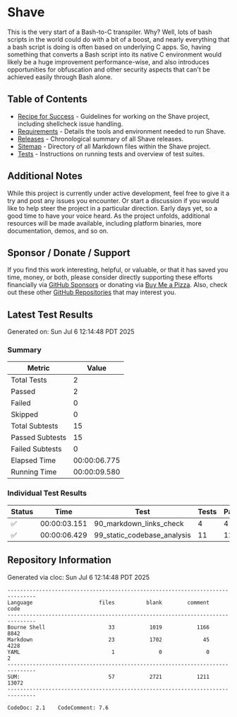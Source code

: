 # Shave

This is the very start of a Bash-to-C transpiler. Why? Well, lots of bash scripts in the world could do with a bit of a boost, and nearly everything that a bash script is doing is often based on underlying C apps. So, having something that converts a Bash script into its native C environment would likely be a huge improvement performance-wise, and also introduces opportunities for obfuscation and other security aspects that can't be achieved easily through Bash alone.

## Table of Contents

- [Recipe for Success](./RECIPE.md) - Guidelines for working on the Shave project, including shellcheck issue handling.
- [Requirements](./docs/REQUIREMENTS.md) - Details the tools and environment needed to run Shave.
- [Releases](./releases/RELEASES.md) - Chronological summary of all Shave releases.
- [Sitemap](./SITEMAP.md) - Directory of all Markdown files within the Shave project.
- [Tests](./tests/README.md) - Instructions on running tests and overview of test suites.

## Additional Notes

While this project is currently under active development, feel free to give it a try and post any issues you encounter. Or start a discussion if you would like to help steer the project in a particular direction. Early days yet, so a good time to have your voice heard. As the project unfolds, additional resources will be made available, including platform binaries, more documentation, demos, and so on.

## Sponsor / Donate / Support

If you find this work interesting, helpful, or valuable, or that it has saved you time, money, or both, please consider directly supporting these efforts financially via [GitHub Sponsors](https://github.com/sponsors/500Foods) or donating via [Buy Me a Pizza](https://www.buymeacoffee.com/andrewsimard500). Also, check out these other [GitHub Repositories](https://github.com/500Foods?tab=repositories&q=&sort=stargazers) that may interest you.

## Latest Test Results

Generated on: Sun Jul  6 12:14:48 PDT 2025

### Summary

| Metric | Value |
| ------ | ----- |
| Total Tests | 2 |
| Passed | 2 |
| Failed | 0 |
| Skipped | 0 |
| Total Subtests | 15 |
| Passed Subtests | 15 |
| Failed Subtests | 0 |
| Elapsed Time | 00:00:06.775 |
| Running Time | 00:00:09.580 |

### Individual Test Results

| Status | Time | Test | Tests | Pass | Fail |
| ------ | ---- | ---- | ----- | ---- | ---- |
| ✅ | 00:00:03.151 | 90_markdown_links_check | 4 | 4 | 0 |
| ✅ | 00:00:06.429 | 99_static_codebase_analysis | 11 | 11 | 0 |

## Repository Information

Generated via cloc: Sun Jul  6 12:14:48 PDT 2025

```cloc
-------------------------------------------------------------------------------
Language                     files          blank        comment           code
-------------------------------------------------------------------------------
Bourne Shell                    33           1019           1166           8842
Markdown                        23           1702             45           4228
YAML                             1              0              0              2
-------------------------------------------------------------------------------
SUM:                            57           2721           1211          13072
-------------------------------------------------------------------------------

CodeDoc: 2.1    CodeComment: 7.6
```
